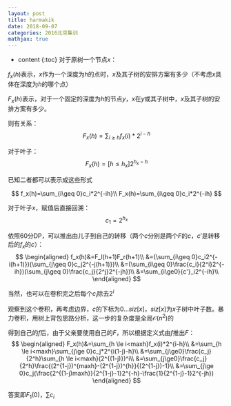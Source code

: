 ```yaml
---
layout: post
title: harmakik
date: 2018-09-07
categories: 2016北京集训
mathjax: true
---
```

* content
{:toc}
对于原树一个节点$x$：

$f_x(h)$表示，$x$作为一个深度为$h$的点时，$x$及其子树的安排方案有多少（不考虑$x$具体在深度为$h$的哪个点）

$F_x(h)$表示，对于一个固定的深度为$h$的节点$y$，$x$在$y$或其子树中，$x$及其子树的安排方案有多少。

则有关系：
$$
F_x(h)=\sum_{i\ge h}f_x(i)*2^{i-h}
$$

对于叶子：  
$$
F_x(h)=[h\le h_x]2^{h_x-h}
$$

已知二者都可以表示成这些形式

$$
f_x(h)=\sum_{i\geq 0}c_i*2^{-ih}\\
F_x(h)=\sum_{i\geq 0}c_i*2^{-ih}
$$

对于叶子$x​$，赋值后直接回溯：
$$
c_1=2^{h_x}
$$


依照60分DP，可以推出由儿子到自己的转移（两个$c$分别是两个$F$的$c$，$c'$是转移后的$f_x$的$c$）：
$$
\begin{aligned}
f_x(h)&=F_l(h+1)F_r(h+1)\\
&=(\sum_{i\geq 0}c_i2^{-i(h+1)})(\sum_{j\geq 0}c_j2^{-j(h+1)})\\
&=(\sum_{i\geq 0}\frac{c_i}{2^i}2^{-ih})(\sum_{j\geq 0}\frac{c_j}{2^j}2^{-jh})\\
&=\sum_{i\ge0}{c'}_i2^{-ih}\\
\end{aligned}
$$

当然，也可以在卷积完之后每个$c_i$除去$2^i$

观察到这个卷积，再考虑边界，$c$的下标为$0...siz[x]$，$siz[x]$为$x$子树中叶子数。暴力卷积，用树上背包思路分析，这一步的复杂度是全局$\mathcal O(n^2)$的

得到自己的$f$后，由于父亲要使用自己的$F$，所以根据定义式由$f$推出$F$：
$$
\begin{aligned}
F_x(h)&=\sum_{h \le i<maxh}f_x(i)*2^{i-h}\\
&=\sum_{h \le i<maxh}\sum_{j\ge 0}c_j*2^{i(1-j)-h}\\
&=\sum_{j\ge0}\frac{c_j}{2^h}\sum_{h \le i<maxh}(2^{(1-j)})^i\\
&=\sum_{j\ge0}\frac{c_j}{2^h}\frac{(2^{1-j})^{maxh}-(2^{1-j})^{h}}{(2^{1-j})-1}\\
&=\sum_{j\ge 0}c_j(\frac{2^{(1-j)maxh}}{2^{1-j}-1}2^{-h}-\frac{1}{2^{1-j}-1}2^{-jh})
\end{aligned}
$$



答案即$F_1(0)$，$\sum c_i$







































